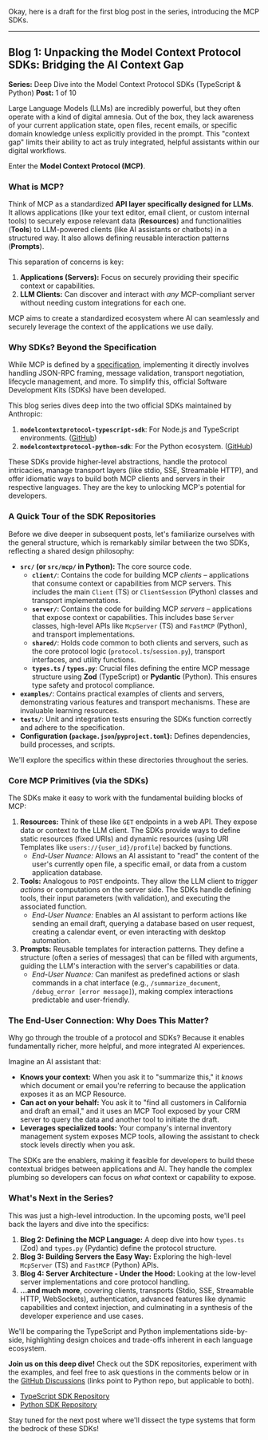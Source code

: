 Okay, here is a draft for the first blog post in the series, introducing the MCP SDKs.

---

## Blog 1: Unpacking the Model Context Protocol SDKs: Bridging the AI Context Gap

**Series:** Deep Dive into the Model Context Protocol SDKs (TypeScript & Python)
**Post:** 1 of 10

Large Language Models (LLMs) are incredibly powerful, but they often operate with a kind of digital amnesia. Out of the box, they lack awareness of your current application state, open files, recent emails, or specific domain knowledge unless explicitly provided in the prompt. This "context gap" limits their ability to act as truly integrated, helpful assistants within our digital workflows.

Enter the **Model Context Protocol (MCP)**.

### What is MCP?

Think of MCP as a standardized **API layer specifically designed for LLMs**. It allows applications (like your text editor, email client, or custom internal tools) to securely expose relevant data (**Resources**) and functionalities (**Tools**) to LLM-powered clients (like AI assistants or chatbots) in a structured way. It also allows defining reusable interaction patterns (**Prompts**).

This separation of concerns is key:

1.  **Applications (Servers):** Focus on securely providing their specific context or capabilities.
2.  **LLM Clients:** Can discover and interact with *any* MCP-compliant server without needing custom integrations for each one.

MCP aims to create a standardized ecosystem where AI can seamlessly and securely leverage the context of the applications we use daily.

### Why SDKs? Beyond the Specification

While MCP is defined by a [specification](https://spec.modelcontextprotocol.io/), implementing it directly involves handling JSON-RPC framing, message validation, transport negotiation, lifecycle management, and more. To simplify this, official Software Development Kits (SDKs) have been developed.

This blog series dives deep into the two official SDKs maintained by Anthropic:

1.  **`modelcontextprotocol-typescript-sdk`**: For Node.js and TypeScript environments. ([GitHub](https://github.com/modelcontextprotocol/typescript-sdk))
2.  **`modelcontextprotocol-python-sdk`**: For the Python ecosystem. ([GitHub](https://github.com/modelcontextprotocol/python-sdk))

These SDKs provide higher-level abstractions, handle the protocol intricacies, manage transport layers (like stdio, SSE, Streamable HTTP), and offer idiomatic ways to build both MCP clients and servers in their respective languages. They are the key to unlocking MCP's potential for developers.

### A Quick Tour of the SDK Repositories

Before we dive deeper in subsequent posts, let's familiarize ourselves with the general structure, which is remarkably similar between the two SDKs, reflecting a shared design philosophy:

*   **`src/` (or `src/mcp/` in Python):** The core source code.
    *   **`client/`**: Contains the code for building MCP *clients* – applications that consume context or capabilities from MCP servers. This includes the main `Client` (TS) or `ClientSession` (Python) classes and transport implementations.
    *   **`server/`**: Contains the code for building MCP *servers* – applications that expose context or capabilities. This includes base `Server` classes, high-level APIs like `McpServer` (TS) and `FastMCP` (Python), and transport implementations.
    *   **`shared/`**: Holds code common to both clients and servers, such as the core protocol logic (`protocol.ts`/`session.py`), transport interfaces, and utility functions.
    *   **`types.ts` / `types.py`**: Crucial files defining the entire MCP message structure using **Zod** (TypeScript) or **Pydantic** (Python). This ensures type safety and protocol compliance.
*   **`examples/`**: Contains practical examples of clients and servers, demonstrating various features and transport mechanisms. These are invaluable learning resources.
*   **`tests/`**: Unit and integration tests ensuring the SDKs function correctly and adhere to the specification.
*   **Configuration (`package.json`/`pyproject.toml`):** Defines dependencies, build processes, and scripts.

We'll explore the specifics within these directories throughout the series.

### Core MCP Primitives (via the SDKs)

The SDKs make it easy to work with the fundamental building blocks of MCP:

1.  **Resources:** Think of these like `GET` endpoints in a web API. They expose data or context *to* the LLM client. The SDKs provide ways to define static resources (fixed URIs) and dynamic resources (using URI Templates like `users://{user_id}/profile`) backed by functions.
    *   *End-User Nuance:* Allows an AI assistant to "read" the content of the user's currently open file, a specific email, or data from a custom application database.
2.  **Tools:** Analogous to `POST` endpoints. They allow the LLM client to *trigger actions* or computations on the server side. The SDKs handle defining tools, their input parameters (with validation), and executing the associated function.
    *   *End-User Nuance:* Enables an AI assistant to perform actions like sending an email draft, querying a database based on user request, creating a calendar event, or even interacting with desktop automation.
3.  **Prompts:** Reusable templates for interaction patterns. They define a structure (often a series of messages) that can be filled with arguments, guiding the LLM's interaction with the server's capabilities or data.
    *   *End-User Nuance:* Can manifest as predefined actions or slash commands in a chat interface (e.g., `/summarize_document`, `/debug_error [error message]`), making complex interactions predictable and user-friendly.

### The End-User Connection: Why Does This Matter?

Why go through the trouble of a protocol and SDKs? Because it enables fundamentally richer, more helpful, and more integrated AI experiences.

Imagine an AI assistant that:

*   **Knows your context:** When you ask it to "summarize this," it *knows* which document or email you're referring to because the application exposes it as an MCP Resource.
*   **Can act on your behalf:** You ask it to "find all customers in California and draft an email," and it uses an MCP Tool exposed by your CRM server to query the data and another tool to initiate the draft.
*   **Leverages specialized tools:** Your company's internal inventory management system exposes MCP tools, allowing the assistant to check stock levels directly when you ask.

The SDKs are the enablers, making it feasible for developers to build these contextual bridges between applications and AI. They handle the complex plumbing so developers can focus on *what* context or capability to expose.

### What's Next in the Series?

This was just a high-level introduction. In the upcoming posts, we'll peel back the layers and dive into the specifics:

1.  **Blog 2: Defining the MCP Language:** A deep dive into how `types.ts` (Zod) and `types.py` (Pydantic) define the protocol structure.
2.  **Blog 3: Building Servers the Easy Way:** Exploring the high-level `McpServer` (TS) and `FastMCP` (Python) APIs.
3.  **Blog 4: Server Architecture - Under the Hood:** Looking at the low-level server implementations and core protocol handling.
4.  **...and much more**, covering clients, transports (Stdio, SSE, Streamable HTTP, WebSockets), authentication, advanced features like dynamic capabilities and context injection, and culminating in a synthesis of the developer experience and use cases.

We'll be comparing the TypeScript and Python implementations side-by-side, highlighting design choices and trade-offs inherent in each language ecosystem.

**Join us on this deep dive!** Check out the SDK repositories, experiment with the examples, and feel free to ask questions in the comments below or in the [GitHub Discussions](https://github.com/modelcontextprotocol/python-sdk/discussions) (links point to Python repo, but applicable to both).

*   [TypeScript SDK Repository](https://github.com/modelcontextprotocol/typescript-sdk)
*   [Python SDK Repository](https://github.com/modelcontextprotocol/python-sdk)

Stay tuned for the next post where we'll dissect the type systems that form the bedrock of these SDKs!